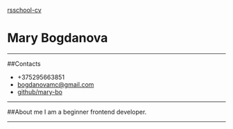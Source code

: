 [rsschool-cv](https://github.com/Mary-Bo/rsschool-cv)

# Mary Bogdanova
****
##Contacts
+ +375295663851
+ bogdanovamc@gmail.com
+ [github/mary-bo](https://github.com/Mary-Bo)
****
##About me
I am a beginner frontend developer.
****
